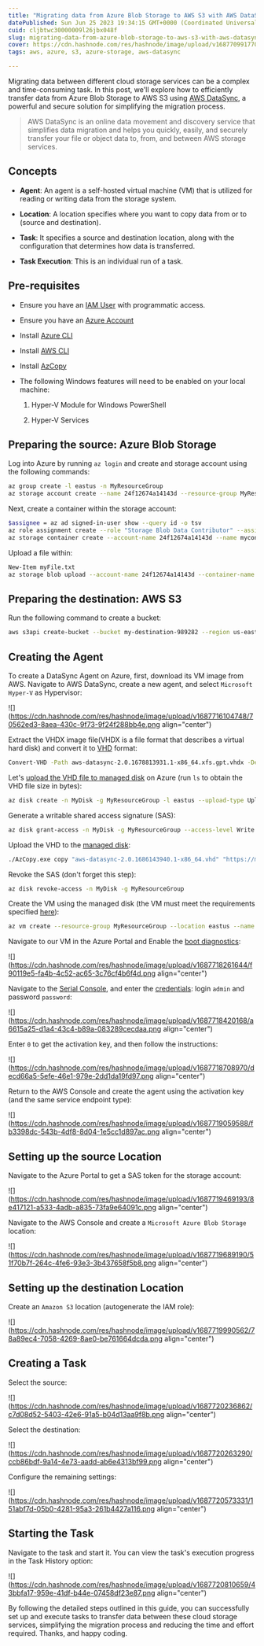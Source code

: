 ```yaml
---
title: "Migrating data from Azure Blob Storage to AWS S3 with AWS DataSync"
datePublished: Sun Jun 25 2023 19:34:15 GMT+0000 (Coordinated Universal Time)
cuid: cljbtwc30000009l26jbx048f
slug: migrating-data-from-azure-blob-storage-to-aws-s3-with-aws-datasync
cover: https://cdn.hashnode.com/res/hashnode/image/upload/v1687709917705/fab7792b-dc75-4fbb-a3f5-d07888c60b7b.png
tags: aws, azure, s3, azure-storage, aws-datasync

---
```


Migrating data between different cloud storage services can be a complex and time-consuming task. In this post, we'll explore how to efficiently transfer data from Azure Blob Storage to AWS S3 using [AWS DataSync](https://docs.aws.amazon.com/datasync/latest/userguide/what-is-datasync.html), a powerful and secure solution for simplifying the migration process.

> AWS DataSync is an online data movement and discovery service that simplifies data migration and helps you quickly, easily, and securely transfer your file or object data to, from, and between AWS storage services.

## Concepts

* **Agent**: An agent is a self-hosted virtual machine (VM) that is utilized for reading or writing data from the storage system.
    
* **Location**: A location specifies where you want to copy data from or to (source and destination).
    
* **Task**: It specifies a source and destination location, along with the configuration that determines how data is transferred.
    
* **Task Execution**: This is an individual run of a task.
    

## Pre-requisites

* Ensure you have an [IAM User](https://docs.aws.amazon.com/IAM/latest/UserGuide/id_users_create.html#id_users_create_console) with programmatic access.
    
* Ensure you have an [Azure Account](https://azure.microsoft.com/en-us/free/)
    
* Install [Azure CLI](https://docs.microsoft.com/en-us/cli/azure/install-azure-cli)
    
* Install [AWS CLI](https://docs.aws.amazon.com/cli/latest/userguide/getting-started-install.html)
    
* Install [AzCopy](https://learn.microsoft.com/en-us/azure/storage/common/storage-use-azcopy-v10#download-and-install-azcopy)
    
* The following Windows features will need to be enabled on your local machine:
    
    1. Hyper-V Module for Windows PowerShell
        
    2. Hyper-V Services
        

## Preparing the source: Azure Blob Storage

Log into Azure by running `az login` and create and storage account using the following commands:

```bash
az group create -l eastus -n MyResourceGroup
az storage account create --name 24f12674a14143d --resource-group MyResourceGroup --location eastus --sku Standard_ZRS --encryption-services blob
```

Next, create a container within the storage account:

```bash
$assignee = az ad signed-in-user show --query id -o tsv
az role assignment create --role "Storage Blob Data Contributor" --assignee $assignee --scope "/subscriptions/e759b3f9-6ac3-4f9d-b479-1ba4471235cd/resourceGroups/MyResourceGroup/providers/Microsoft.Storage/storageAccounts/24f12674a14143d"
az storage container create --account-name 24f12674a14143d --name mycontainer --auth-mode login
```

Upload a file within:

```bash
New-Item myFile.txt
az storage blob upload --account-name 24f12674a14143d --container-name mycontainer --name myFile.txt --file myFile.txt --auth-mode login
```

## Preparing the destination: AWS S3

Run the following command to create a bucket:

```bash
aws s3api create-bucket --bucket my-destination-989282 --region us-east-2 --create-bucket-configuration LocationConstraint=us-east-2
```

## Creating the Agent

To create a DataSync Agent on Azure, first, download its VM image from AWS. Navigate to AWS DataSync, create a new agent, and select `Microsoft Hyper-V` as Hypervisor:

![](https://cdn.hashnode.com/res/hashnode/image/upload/v1687716104748/70562ed3-8aea-430c-9f73-9f24f288bb4e.png align="center")

Extract the VHDX image file(VHDX is a file format that describes a virtual hard disk) and convert it to [VHD](https://learn.microsoft.com/en-us/previous-versions/windows/desktop/legacy/dd323654(v=vs.85)) format:

```bash
Convert-VHD -Path aws-datasync-2.0.1678813931.1-x86_64.xfs.gpt.vhdx -DestinationPath aws-datasync-2016788139311-x86_64.vhd -VHDType Fixed
```

Let's [upload the VHD file to managed disk](https://learn.microsoft.com/en-us/azure/virtual-machines/linux/disks-upload-vhd-to-managed-disk-cli) on Azure (run `ls` to obtain the VHD file size in bytes):

```bash
az disk create -n MyDisk -g MyResourceGroup -l eastus --upload-type Upload --upload-size-bytes 85899346432 --sku standard_lrs
```

Generate a writable shared access signature (SAS):

```bash
az disk grant-access -n MyDisk -g MyResourceGroup --access-level Write --duration-in-seconds 86400
```

Upload the VHD to the [managed disk](https://learn.microsoft.com/en-us/azure/virtual-machines/managed-disks-overview):

```bash
./AzCopy.exe copy "aws-datasync-2.0.1686143940.1-x86_64.vhd" "https://md-impexp-r3jbg4mth1f3.z38.blob.storage.azure.net/c5qllmmcgfh5/abcd?sv=2018-03-28&sr=b&si=2bb3a8bf-68d5-444b-8fee-a704d4223128&sig=MMaPZAc6aibl6KV3tq%2FVeiXQ94nZj%2BPMZXA1WaxSG7A%3D" --blob-type PageBlob
```

Revoke the SAS (don't forget this step):

```bash
az disk revoke-access -n MyDisk -g MyResourceGroup
```

Create the VM using the managed disk (the VM must meet the requirements specified [here](https://docs.aws.amazon.com/datasync/latest/userguide/agent-requirements.html)):

```bash
az vm create --resource-group MyResourceGroup --location eastus --name myVM --size Standard_E4as_v4 --os-type linux --attach-os-disk myDisk
```

Navigate to our VM in the Azure Portal and Enable the [boot diagnostics](https://learn.microsoft.com/en-us/azure/virtual-machines/boot-diagnostics):

![](https://cdn.hashnode.com/res/hashnode/image/upload/v1687718261644/f90119e5-fa4b-4c52-ac65-3c76cf4b6f4d.png align="center")

Navigate to the [Serial Console](https://learn.microsoft.com/en-us/troubleshoot/azure/virtual-machines/serial-console-overview), and enter the [credentials](https://docs.aws.amazon.com/datasync/latest/userguide/deploy-agents.html#create-hyper-v-agent): login `admin` and password `password`:

![](https://cdn.hashnode.com/res/hashnode/image/upload/v1687718420168/a6615a25-d1a4-43c4-b89a-083289cecdaa.png align="center")

Enter `0` to get the activation key, and then follow the instructions:

![](https://cdn.hashnode.com/res/hashnode/image/upload/v1687718708970/decd66a5-5efe-46e1-979e-2dd1da19fd97.png align="center")

Return to the AWS Console and create the agent using the activation key (and the same service endpoint type):

![](https://cdn.hashnode.com/res/hashnode/image/upload/v1687719059588/fb3398dc-543b-4df8-8d04-1e5cc1d897ac.png align="center")

## Setting up the source Location

Navigate to the Azure Portal to get a SAS token for the storage account:

![](https://cdn.hashnode.com/res/hashnode/image/upload/v1687719469193/8e417121-a533-4adb-a835-73fa9e64091c.png align="center")

Navigate to the AWS Console and create a `Microsoft Azure Blob Storage` location:

![](https://cdn.hashnode.com/res/hashnode/image/upload/v1687719689190/51f70b7f-264c-4fe6-93e3-3b437658f5b8.png align="center")

## Setting up the destination Location

Create an `Amazon S3` location (autogenerate the IAM role):

![](https://cdn.hashnode.com/res/hashnode/image/upload/v1687719990562/78a89ec4-7058-4269-8ae0-be761664dcda.png align="center")

## Creating a Task

Select the source:

![](https://cdn.hashnode.com/res/hashnode/image/upload/v1687720236862/c7d08d52-5403-42e6-91a5-b04d13aa9f8b.png align="center")

Select the destination:

![](https://cdn.hashnode.com/res/hashnode/image/upload/v1687720263290/ccb86bdf-9a14-4e73-aadd-ab6e4313bf99.png align="center")

Configure the remaining settings:

![](https://cdn.hashnode.com/res/hashnode/image/upload/v1687720573331/151abf7d-05b0-4281-95a3-261b4427a116.png align="center")

## Starting the Task

Navigate to the task and start it. You can view the task's execution progress in the Task History option:

![](https://cdn.hashnode.com/res/hashnode/image/upload/v1687720810659/43bbfa17-959e-41df-b44e-07458df23e87.png align="center")

By following the detailed steps outlined in this guide, you can successfully set up and execute tasks to transfer data between these cloud storage services, simplifying the migration process and reducing the time and effort required. Thanks, and happy coding.